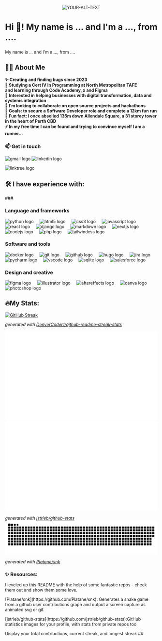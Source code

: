 <div align="center">
<picture>

[//]: # ( <source media="&#40;prefers-color-scheme: dark&#41;" srcset="YOUR-DARKMODE-IMAGE">)

[//]: # ( <source media="&#40;prefers-color-scheme: light&#41;" srcset="YOUR-LIGHTMODE-IMAGE">)
 <img alt="YOUR-ALT-TEXT" src="./github-header-image _siddonsd.png">
</picture>
</div>


<h1 align="left">Hi 👋! My name is ... and I'm a ..., from ....</h1>


###

<p align="left">My name is ... and I'm a ..., from ....</p>

###
<h2 align="left">👩‍💻  About Me</h2>

<p align="left">
<h4>✨ Creating and finding bugs since 2023<br>
🌱 Studying a Cert IV in Programming at North Metropolitan TAFE<br>
and learning through Code Academy, x and Figma<br>
👀 Interested in helping businesses with digital transformation, data and systems integration<br>
💞️ I’m looking to collaborate on open source projects and hackathons<br>
🎯 Goals: to secure a Software Developer role and complete a 12km fun run<br>
🎲 Fun fact: I once abseiled 135m down Allendale Square, a 31 storey tower in the heart of Perth CBD <br>
⚡  In my free time I can be found and trying to convince myself I am a runner...</h4>

###
<h3 align="left">📫  Get in touch</h3>

<div align="left">
  <img src="https://img.shields.io/static/v1?message=Gmail&logo=gmail&label=&color=D14836&logoColor=white&labelColor=&style=for-the-badge" height="25" alt="gmail logo"  />
  <img src="https://img.shields.io/static/v1?message=LinkedIn&logo=linkedin&label=&color=0077B5&logoColor=white&labelColor=&style=for-the-badge" height="25" alt="linkedin logo"  />

[//]: # (  <img src="https://img.shields.io/static/v1?message=Codepen&logo=codepen&label=&color=000000&logoColor=white&labelColor=&style=for-the-badge" height="25" alt="codepen logo"  />)
  <img src="https://img.shields.io/static/v1?message=Linktree&logo=linktree&label=&color=1de9b6&logoColor=white&labelColor=&style=for-the-badge" height="25" alt="linktree logo"  />
</div>

###
<h2 align="left">🛠 I have experience with:</h2>
###
<h3 align="left">Language and frameworks</h3>

<div align="left">
  <img src="https://cdn.jsdelivr.net/gh/devicons/devicon/icons/python/python-original.svg" height="30" alt="python logo"  />
  <img width="12" />
  <img src="https://cdn.jsdelivr.net/gh/devicons/devicon/icons/html5/html5-original.svg" height="30" alt="html5 logo"  />
  <img width="12" />
  <img src="https://cdn.jsdelivr.net/gh/devicons/devicon/icons/css3/css3-original.svg" height="30" alt="css3 logo"  />
  <img width="12" />
  <img src="https://cdn.jsdelivr.net/gh/devicons/devicon/icons/javascript/javascript-original.svg" height="30" alt="javascript logo"  />
  <img width="12" />
  <img src="https://cdn.jsdelivr.net/gh/devicons/devicon/icons/react/react-original.svg" height="30" alt="react logo"  />
  <img width="12" />
  <img src="https://cdn.jsdelivr.net/gh/devicons/devicon/icons/django/django-plain.svg" height="30" alt="django logo"  />
  <img width="12" />
  <img src="https://cdn.jsdelivr.net/gh/devicons/devicon/icons/markdown/markdown-original.svg" height="30" alt="markdown logo"  />
  <img width="12" />
  <img src="https://cdn.jsdelivr.net/gh/devicons/devicon/icons/nextjs/nextjs-original.svg" height="30" alt="nextjs logo"  />
  <img width="12" />
  <img src="https://cdn.jsdelivr.net/gh/devicons/devicon/icons/nodejs/nodejs-original.svg" height="30" alt="nodejs logo"  />
  <img width="12" />
  <img src="https://cdn.jsdelivr.net/gh/devicons/devicon/icons/php/php-original.svg" height="35" alt="php logo"  />
  <img width="12" />
  <img src="https://cdn.jsdelivr.net/gh/devicons/devicon/icons/tailwindcss/tailwindcss-original-wordmark.svg" width="60" alt="tailwindcss logo"  />
  <img width="12" />
<div/>

###

<h3 align="left">Software and tools</h3>

<div align="left">
  <img src="https://cdn.jsdelivr.net/gh/devicons/devicon/icons/docker/docker-original.svg" height="35" alt="docker logo"  />
  <img width="12" />
  <img src="https://cdn.jsdelivr.net/gh/devicons/devicon/icons/git/git-original.svg" height="30" alt="git logo"  />
  <img width="12" />
  <img src="https://cdn.jsdelivr.net/gh/devicons/devicon/icons/github/github-original.svg" height="30" alt="github logo"  />
  <img width="12" />
  <img src="https://cdn.jsdelivr.net/gh/devicons/devicon/icons/hugo/hugo-original.svg" height="30" alt="hugo logo"  />
  <img width="12" />
  <img src="https://cdn.jsdelivr.net/gh/devicons/devicon/icons/jira/jira-original.svg" height="30" alt="jira logo"  />
  <img width="12" />
  <img src="https://cdn.jsdelivr.net/gh/devicons/devicon/icons/pycharm/pycharm-original.svg" height="30" alt="pycharm logo"  />
  <img width="12" />
  <img src="https://cdn.jsdelivr.net/gh/devicons/devicon/icons/vscode/vscode-original.svg" height="30" alt="vscode logo"  />
  <img width="12" />
  <img src="https://cdn.jsdelivr.net/gh/devicons/devicon/icons/sqlite/sqlite-original.svg" height="30" alt="sqlite logo"  />
  <img width="12" />
  <img src="https://cdn.jsdelivr.net/gh/devicons/devicon/icons/salesforce/salesforce-original.svg" height="30" alt="salesforce logo"  />
</div>
 
###
<h3 align="left">Design and creative</h3>

<div align="left">  
  <img src="https://cdn.jsdelivr.net/gh/devicons/devicon/icons/figma/figma-original.svg" height="30" alt="figma logo"  />
  <img width="12" />
  <img src="https://cdn.jsdelivr.net/gh/devicons/devicon/icons/illustrator/illustrator-plain.svg" height="30" alt="illustrator logo"  />
  <img width="12" />
  <img src="https://cdn.jsdelivr.net/gh/devicons/devicon/icons/aftereffects/aftereffects-original.svg" height="30" alt="aftereffects logo"  />
  <img width="12" />
  <img src="https://cdn.jsdelivr.net/gh/devicons/devicon/icons/canva/canva-original.svg" height="30" alt="canva logo"  />
  <img width="12" />
  <img src="https://cdn.jsdelivr.net/gh/devicons/devicon/icons/photoshop/photoshop-plain.svg" height="30" alt="photoshop logo"  />
  <img width="12" />
</div>

###
<h2 align="left">🔥My Stats:</h2>

[![GitHub Streak](https://readme-streak-stats-qay4czd4j-denises-projects-b425a021.vercel.app/?user=SiddonsD&theme=algolia&cache_bust=1)](https://git.io/streak-stats)

_generated with [DenverCoder1/github-readme-streak-stats](https://github.com/denvercoder1/github-readme-streak-stats)_

![](https://raw.githubusercontent.com/SiddonsD/github-stats/master/generated/overview.svg#gh-dark-mode-only)
![](https://raw.githubusercontent.com/SiddonsD/github-stats/master/generated/languages.svg#gh-dark-mode-only)

_generated with [jstrieb/github-stats](https://github.com/jstrieb/github-stats)_
<picture>
  <source media="(prefers-color-scheme: dark)" srcset="https://raw.githubusercontent.com/SiddonsD/SiddonsD/output/dist/github-contribution-grid-snake-dark.svg">
  <source media="(prefers-color-scheme: light)" srcset="https://raw.githubusercontent.com/SiddonsD/SiddonsD/output/dist/github-contribution-grid-snake.svg">
  <img alt="github-contribution-grid-snake" src="https://raw.githubusercontent.com/SiddonsD/SiddonsD/output/dist/github-contribution-grid-snake.svg">
</picture>

_generated with [Platane/snk](https://github.com/Platane/snk)_
###
<h3 align="left">✨ Resources:</h3>
<p align="left"> I leveled up this README with the help of some fantastic repos - check them out and show them some love.</p></b>
[Platane/snk](https://github.com/Platane/snk): Generates a snake game from a github user contributions graph and output a screen capture as animated svg or gif.</p></div>
[jstrieb/github-stats](https://github.com/jstrieb/github-stats):GitHub statistics images for your profile, with stats from private repos too</p>
Display your total contributions, current streak, and longest streak 
##

<!---
SiddonsD/SiddonsD is a ✨ special ✨ repository because its `README.md` (this file) appears on your GitHub profile.
You can click the Preview link to take a look at your changes.
--->
</div>
